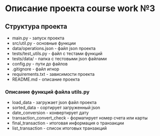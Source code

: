 # Описание проекта course work №3

## Структура проекта
  + main.py - запуск проекта
  + src/util.py - основные функции
  + data/operations.json - файл json проекта
  + tests/test_utils.py - файл с тестами функций
  + tests/data/ - папка с тестовыми json файлами
  + config.py - пути до файлов
  + .gitignore - файл игнор
  + requirements.txt - зависимости проекта
  + README.md - описание проекта

### Описание функций файла utils.py
+ load_data - загружает json файл проекта
+ sorted_data - сортирует загруженный json
+ date_conversion - конвертирует дату
+ transaction_convert_check - форматирует номер счета или карты
+ final_transaction - итоговая информация о транзакции
+ list_transaction - список итоговых транзакций
